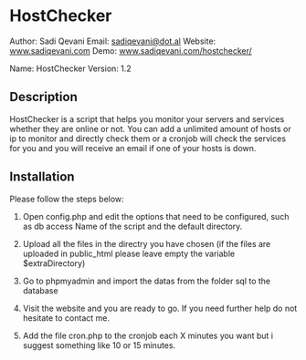 HostChecker
===========

Author: Sadi Qevani
Email: sadiqevani@dot.al
Website: www.sadiqevani.com
Demo: www.sadiqevani.com/hostchecker/

Name: HostChecker
Version: 1.2

Description
-----------

HostChecker is a script that helps you monitor your servers and services whether they are online or not. 
You can add a unlimited amount of hosts or ip to monitor and directly check them or a cronjob will check the services 
for you and you will receive an email if one of your hosts is down.

Installation
------------

Please follow the steps below:

1. Open config.php and edit the options that need to be configured, such as db access
   Name of the script and the default directory.
   
2. Upload all the files in the directry you have chosen 
   (if the files are uploaded in public_html please leave empty the variable $extraDirectory)
   
3. Go to phpmyadmin and import the datas from the folder sql to the database

4. Visit the website and you are ready to go. If you need further help do not hesitate to contact me.

5. Add the file cron.php to the cronjob each X minutes you want but i suggest something like 10 or 15 minutes.
